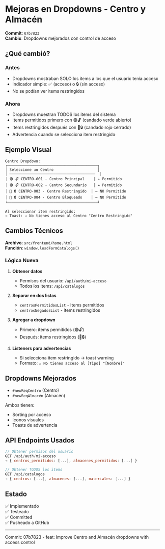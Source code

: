 # Mejoras en Dropdowns - Centro y Almacén
**Commit**: `07b7823`  
**Cambio**: Dropdowns mejorados con control de acceso

## ¿Qué cambió?

### Antes
- Dropdowns mostraban SOLO los items a los que el usuario tenía acceso
- Indicador simple: ✅ (acceso) o 🔒 (sin acceso)
- No se podían ver items restringidos

### Ahora
- Dropdowns muestran TODOS los items del sistema
- Items permitidos primero con 🟢🔓 (candado verde abierto)
- Items restringidos después con 🔴🔒 (candado rojo cerrado)
- Advertencia cuando se selecciona item restringido

## Ejemplo Visual

```
Centro Dropdown:
┌─────────────────────────────────────────┐
│ Seleccione un Centro                    │
│ ───────────────────────────────────────  │
│ 🟢 🔓 CENTRO-001 - Centro Principal    │ ← Permitido
│ 🟢 🔓 CENTRO-002 - Centro Secundario   │ ← Permitido
│ 🔴 🔒 CENTRO-003 - Centro Restringido  │ ← NO Permitido
│ 🔴 🔒 CENTRO-004 - Centro Bloqueado    │ ← NO Permitido
└─────────────────────────────────────────┘

Al seleccionar item restringido:
→ Toast: ⚠️ No tienes acceso al Centro "Centro Restringido"
```

## Cambios Técnicos

**Archivo**: `src/frontend/home.html`  
**Función**: `window.loadFormCatalogs()`

### Lógica Nueva

1. **Obtener datos**
   - Permisos del usuario: `/api/auth/mi-acceso`
   - Todos los items: `/api/catalogos`

2. **Separar en dos listas**
   - `centrosPermitidosList` - Items permitidos
   - `centrosNegadosList` - Items restringidos

3. **Agregar a dropdown**
   - Primero: items permitidos (🟢🔓)
   - Después: items restringidos (🔴🔒)

4. **Listeners para advertencias**
   - Si selecciona item restringido → toast warning
   - Formato: `⚠️ No tienes acceso al [Tipo] "[Nombre]"`

## Dropdowns Mejorados

- `#newReqCentro` (Centro)
- `#newReqAlmacén` (Almacén)

Ambos tienen:
- Sorting por acceso
- Iconos visuales
- Toasts de advertencia

## API Endpoints Usados

```javascript
// Obtener permisos del usuario
GET /api/auth/mi-acceso
→ { centros_permitidos: [...], almacenes_permitidos: [...] }

// Obtener TODOS los items
GET /api/catalogos
→ { centros: [...], almacenes: [...], materiales: [...] }
```

## Estado
✅ Implementado  
✅ Testeado  
✅ Committed  
✅ Pusheado a GitHub  

---
Commit: 07b7823 - feat: Improve Centro and Almacén dropdowns with access control
